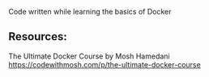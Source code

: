 Code written while learning the basics of Docker

## Resources:
The Ultimate Docker Course by Mosh Hamedani  
https://codewithmosh.com/p/the-ultimate-docker-course
